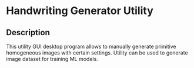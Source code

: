 # Handwriting Generator Utility

## Description

This utility GUI desktop program allows to manually generate primitive homogeneous images with certain settings. 
Utility can be used to generate image dataset for training ML models.